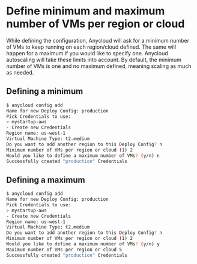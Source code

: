 # Define minimum and maximum number of VMs per region or cloud

While defining the configuration, Anycloud will ask for a minimum number of VMs to keep running on each region/cloud defined. The same will happen for a maximum if you would like to specify one. Anycloud autoscaling will take these limits into account. By default, the minimum number of VMs is one and no maximum defined, meaning scaling as much as needed.

## Defining a minimum

```bash
$ anycloud config add
Name for new Deploy Config: production
Pick Credentials to use:
> mystartup-aws
- Create new Credentials
Region name: us-west-1
Virtual Machine Type: t2.medium
Do you want to add another region to this Deploy Config? n
Minimum number of VMs per region or cloud (1) 2
Would you like to define a maximum number of VMs? (y/n) n
Successfully created "production" Credentials
```

## Defining a maximum

```bash
$ anycloud config add
Name for new Deploy Config: production
Pick Credentials to use:
> mystartup-aws
- Create new Credentials
Region name: us-west-1
Virtual Machine Type: t2.medium
Do you want to add another region to this Deploy Config? n
Minimum number of VMs per region or cloud (1) 2
Would you like to define a maximum number of VMs? (y/n) y
Maximum number of VMs per region or cloud 5
Successfully created "production" Credentials
```
